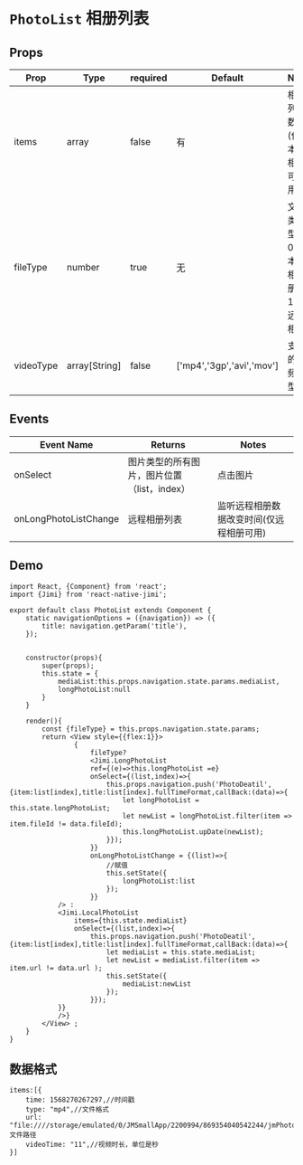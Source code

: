 <!--
 * @Descripttion: 
 * @version: 
 * @Author: xieruizhi
 * @Date: 2019-11-18 16:17:03
 * @LastEditors: xieruizhi
 * @LastEditTime: 2019-11-28 15:30:32
 -->
# `PhotoList` 相册列表

## Props
| Prop | Type | required | Default | Note |
|---|---|---|---|---|
| items | array | false | 有 | 相册列表数据(仅本地相册可用) |
| fileType | number | true | 无 | 文件类型，0为本地相册，1为远程相册 |
| videoType | array[String] | false | ['mp4','3gp','avi','mov'] | 支持的视频类型 |

## Events
| Event Name | Returns | Notes |
|---|---|---|
|onSelect| 图片类型的所有图片，图片位置（list，index） |点击图片| 
|onLongPhotoListChange| 远程相册列表 |监听远程相册数据改变时间(仅远程相册可用)| 

## Demo
```
import React, {Component} from 'react';
import {Jimi} from 'react-native-jimi';

export default class PhotoList extends Component { 
    static navigationOptions = ({navigation}) => ({
        title: navigation.getParam('title'),
    });


    constructor(props){
        super(props);
        this.state = {
            mediaList:this.props.navigation.state.params.mediaList,
            longPhotoList:null
        }
    }

    render(){
        const {fileType} = this.props.navigation.state.params;
        return <View style={{flex:1}}>
                {
                    fileType?
                    <Jimi.LongPhotoList 
                    ref={(e)=>this.longPhotoList =e}
                    onSelect={(list,index)=>{
                        this.props.navigation.push('PhotoDeatil',{item:list[index],title:list[index].fullTimeFormat,callBack:(data)=>{
                            let longPhotoList = this.state.longPhotoList;
                            let newList = longPhotoList.filter(item => item.fileId != data.fileId);
                            this.longPhotoList.upDate(newList);
                        }});
                    }}
                    onLongPhotoListChange = {(list)=>{
                        //赋值
                        this.setState({
                            longPhotoList:list
                        });
                    }}
            /> :
            <Jimi.LocalPhotoList 
                items={this.state.mediaList}
                onSelect={(list,index)=>{
                    this.props.navigation.push('PhotoDeatil',{item:list[index],title:list[index].fullTimeFormat,callBack:(data)=>{
                        let mediaList = this.state.mediaList;
                        let newList = mediaList.filter(item => item.url != data.url );
                        this.setState({
                            mediaList:newList
                        });
                    }});
            }}
            />} 
        </View> ;
    }
}

```
## 数据格式

```
items:[{
    time: 1568270267297,//时间戳
    type: "mp4",//文件格式
    url: "file:////storage/emulated/0/JMSmallApp/2200994/869354040542244/jmPhotoListData/1568270267297.mp4",//文件路径
    videoTime: "11",//视频时长，单位是秒
}]
```


    